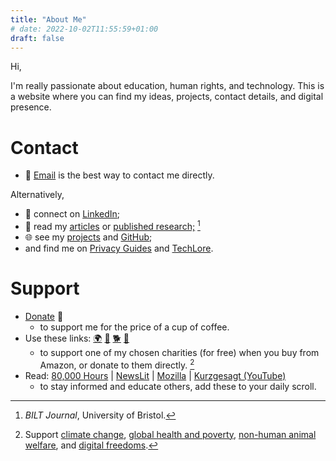 ```yaml
---
title: "About Me"
# date: 2022-10-02T11:55:59+01:00
draft: false
---
```


Hi,

I'm really passionate about education, human rights, and technology. This is a website where you can find my ideas, projects, contact details, and digital presence.

# Contact

- 📧 [Email](mailto:kaitebay@protonmail.com) is the best way to contact me directly.

Alternatively,
- 💼 connect on [LinkedIn](https://www.linkedin.com/in/kai-tebay-175240237);
- 📑 read my [articles](/posts) or [published research;](https://bilt.online/wp-content/uploads/2021/08/Bridging-the-Gap-between-Ethical-Holism-and-the-Animal-Liberation-Movement-Fryer-and-Tebay.pdf) [^1]
- 🌐 see my [projects](/projects) and [GitHub](https://github.com/KaiTebay);
- and find me on [Privacy Guides](https://discuss.privacyguides.org/u/kai) and [TechLore](https://discuss.techlore.tech/u/KaiTebay).

[^1]: *BILT Journal*, University of Bristol.

# Support

- [Donate](https://www.buymeacoffee.com/kaitebay) 💚
    - to support me for the price of a cup of coffee.
- Use these links: [🌍](https://smile.amazon.com/ch/04-3512550) [💊](https://smile.amazon.com/ch/20-8625442) [🐕](https://smile.amazon.com/ch/36-4684978)  [👤](https://smile.amazon.com/ch/04-3091431)
    - to support one of my chosen charities (for free) when you buy from Amazon, or donate to them directly. [^2]
- Read: [80,000 Hours](https://80000hours.org/) | [NewsLit](https://newslit.org/) | [Mozilla](https://blog.mozilla.org/) | [Kurzgesagt (YouTube)](https://www.youtube.com/user/Kurzgesagt)
    - to stay informed and educate others, add these to your daily scroll.

[^2]: Support [climate change](https://www.givingwhatwecan.org/charities/clean-air-task-force), [global health and poverty](https://www.givingwhatwecan.org/charities/givewell), [non-human animal welfare](https://www.givingwhatwecan.org/charities/ace-current-recommendation), and [digital freedoms](https://supporters.eff.org/donate/join-eff-4).
